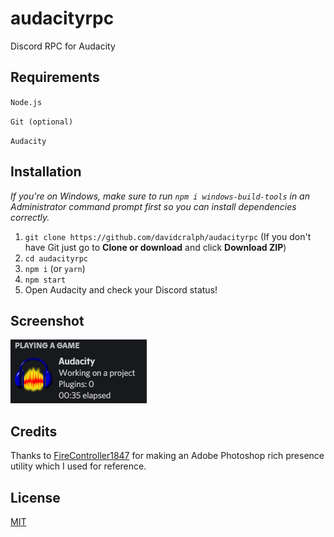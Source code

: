 # audacityrpc
Discord RPC for Audacity

## Requirements
``Node.js``

``Git (optional)``

``Audacity``

## Installation
*If you're on Windows, make sure to run ``npm i windows-build-tools`` in an Administrator command prompt first so you can install dependencies correctly.*
1. ``git clone https://github.com/davidcralph/audacityrpc`` (If you don't have Git just go to **Clone or download** and click **Download ZIP**)
2. ``cd audacityrpc``
3. ``npm i`` (or ``yarn``)
4. ``npm start``
5. Open Audacity and check your Discord status!

## Screenshot
<img src='screenshot.png'>

## Credits
Thanks to [FireController1847](https://github.com/FireController1847/photoshop-rich-presence) for making an Adobe Photoshop rich presence utility which I used for reference.

## License
[MIT](https://github.com/davidcralph/audacityrpc)
